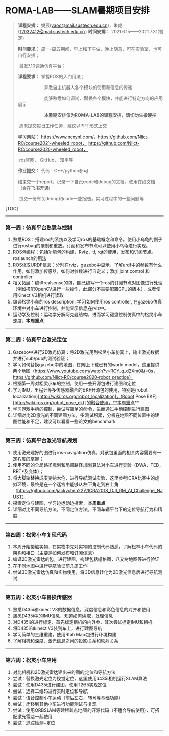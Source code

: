 

# ROMA-LAB——SLAM暑期项目安排

>**课程安排：** 姚辰(yaoc@mail.sustech.edu.cn)，朱虎(12032412@mail.sustech.edu.cn)
>**时间安排：** 2021.6.15——2021.7.31(暂定)
>
>**时间要求：** 周一-周五期间，早上和下午做，晚上随意，可在实验室，也可自行安排；
>
>​          最迟7.10调通仿真平台；
>
>**课程要求：** 掌握ROS的入门用法；
>
>　　　　　　熟悉自主机器人各个模块的使用和信息的传递
>
>　　　　　　能够熟悉如何调试，替换各个模块，并能进行特定方向的应用展示
>
>　　　　　　**本暑期安排仅为ROMA-LAB的课程安排，请切勿生搬硬抄**
>
>​		   周末提交每日工作任务，建议以PPT形式上交
>
>**学习网站：** https://www.ncnynl.com/，https://github.com/Nlict-RC/course2021-wheeled_robot，  https://github.com/Nlict-RC/course2020-wheeled_robot，
>
>​          ros官网， GitHub， 知乎等
>
>**作业提交：** 代码：C++/python都可
>
>​          结束交一个report。记录一下自己code和debug的文档。使用在线文档（会在**飞书开通**）
>
>​          提交一份有关debug和code一些报告。实习过程中的一些问题等

[TOC]

---

### 第一周：仿真平台熟悉与控制

1. 熟悉ROS：搭建ros的系统以及学习ros的基础概念和命令。使用小乌龟的例子进行rosbag的录制和重放。订阅和发布节点可以使用小乌龟进行实现。
2. ROS包编程：包括功能包的构建，Rviz，tf, rqt的使用，发布和订阅节点。roslaunch的用法
3. ROS读取URDF信息：分别在rviz，gazebo中显示，了解urdf中的参数有什么作用，如何添加传感器，如何对参数进行自定义；添加 joint control 和 controller
4. 相关拓展：编译realsense的包，自己编写一个ros的订阅节点对图像进行处理（例如搭配OpenCV进行一些操作，此部分不需要配置GPU的版本），或者使用Kinect V3相机进行读取
5. 编译松灵小车的ros description: 学习如何使用ros controller, 在gazebo仿真环境中对小车进行控制，并能显示信息在rviz中。
6. 运动学及控制：运动学分解阿克曼结构，进而学习键盘控制仿真中的松灵小车速度，**本周重点**

---

### 第二周：仿真平台激光定位

1. Gazebo中进行2D激光仿真：将2D激光用到松灵小车仿真上，输出激光数据并进行sub/pub的测试验证；
2. 学习如何替换gazebo中的地图，在网上下载已有的world model，这里提供两个地图（https://www.youtube.com/watch?v=RCY_q_d2Xm0&t=0s， https://github.com/Nlict-RC/course2020-robot_practice）
3. 根据第一周对松灵小车的控制，使用一些开源包进行建图和定位 
4. 学习IMU，里程计等多传感器融合的EKF开源包的使用，特别是(robot localization)[http://wiki.ros.org/robot_localization]，(Robot Pose EKF)[http://wiki.ros.org/robot_pose_ekf]的融合使用，**本周重点**
5. 学习游戏手柄的控制，尝试写简单的命令，进而通过手柄控制进行建图
6. 详细对比2D激光的不同建图方法，多测试积累，分析在地图不同位置中的建图性能和不足，建议可以看看一些论文的benchmark

---

### 第三周：仿真平台激光导航规划

1. 使用激光建好的图进行ros-navigation仿真，对该包里面的相关内容需要有一定程度的掌握；
2. 使用不同的全局路径规划和局部路径规划算法对小车进行实验（DWA，TEB，RRT*及变体）；
3. 将大脚轮替换成麦克纳木伦，进行导航测试实验，这里参考ICRA比赛中的虚拟环境，最终是在一个迷宫中能够从左下角走到右上角（https://github.com/jackychen227/ICRA2018_DJI_RM_AI_Challenge_NJUST）
4. 探索定位与建图，学习边运动边探索，**本周重点**
5. 详细对比不同导航方法，不同定位方法，不同车辆平台下的定位导航行为和精度

---

### 第四周：松灵小车复现代码

1. 本周开始接触实物，在实物中先对实物的控制代码熟悉，了解松林小车代码的架构和接口（主要是如何发布和订阅信息）
2. 编译2D激光雷达的包，进行建图，构建包括栅格图，八叉树地图等进行验证
3. 在不同地图中进行导航验证前几周工作
4. 尝试3D激光雷达仿真和实物使用，将3D信息转化为2D激光信息后进行导航测试

---

### 第五周：松灵小车替换传感器

1. 熟悉D435i和kinect V3的数据信息，深度信息和彩色信息的对齐和使用
2. 熟悉D435i中的IMU信息，知道如何读取，处理信息
3. 对D435i的进行标定，首先标定相机的内外参，其次尝试标定IMU和相机
4. 将D435i和kinect V3装到车上，进行建图导航
5. 学习简单的三维重建，使用Rtab Map包进行环境构建
6. 了解相机和深度、激光信息之间的投影关系和映射关系

---

### 第六周：松灵小车应用

1. 对比相机和2D激光雷达建出来的图的定位和导航方法
2. 尝试：替换激光定位为视觉定位，这里使用d435i相机运行SLAM算法
3. 尝试：使用D435i进行建图，使用T265实现定位
4. 尝试：选择二维码进行实时定位和导航
5. 尝试：语音控制小车运动（前后左右，转弯等基础功能）
6. 尝试：迁移到其他小车进行功能测试与复现
7. 尝试：使用ORBSLAM等建稀疏点地图的开源代码（不适合导航使用），可搭配激光雷达一起使用
8. 尝试：追踪检测+定位

---

